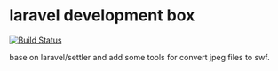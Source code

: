 # laravel development box

[![Build Status](https://travis-ci.org/laserx/dungeon.svg?branch=master)](https://travis-ci.org/laserx/dungeon)

base on laravel/settler and add some tools for convert jpeg files to swf.